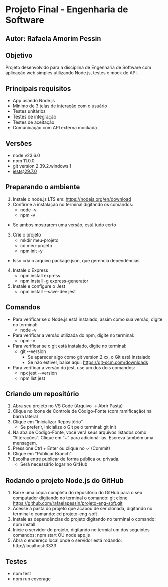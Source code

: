 # Projeto Final - Engenharia de Software
## Autor: Rafaela Amorim Pessin

## Objetivo
Projeto desenvolvido para a disciplina de Engenharia de Software com aplicação web simples utilizando Node.js, testes e mock de API.

## Principais requisitos
- App usando Node.js
- Mínimo de 3 telas de interação com o usuário
- Testes unitários
- Testes de integração
- Testes de aceitação
- Comunicação com API externa mockada

## Versões
- node v23.6.0 
- npm 11.0.0
- git version 2.39.2.windows.1
- jest@29.7.0

## Preparando o ambiente
1. Instale o node.js LTS em: https://nodejs.org/en/download
2. Confirme a instalação no terminal digitando os comandos:
    - node -v
    - npm -v
- Se ambos mostrarem uma versão, está tudo certo
3. Crie o projeto
    - mkdir meu-projeto
    - cd meu-projeto
    - npm init -y
- Isso cria o arquivo package.json, que gerencia dependências
4. Instale o Express
    - npm install express
    - npm install -g express-generator
5. Instale e configure o Jest
    - npm install --save-dev jest

## Comandos
- Para verificar se o Node.js está instalado, assim como sua versão, digite no terminal: 
    - node -v
- Para verificar a versão utilizada do npm, digite no terminal: 
    - npm -v
- Para verificar se o git está instalado, digite no terminal: 
    - git --version
        - Se aparecer algo como git version 2.xx, o Git está instalado
        - Se não estiver, baixe aqui: https://git-scm.com/downloads
- Para verificar a versão do jest, use um dos dois comandos: 
    - npx jest --version
    - npm list jest

## Criando um repositório
1. Abra seu projeto no VS Code (Arquivo → Abrir Pasta)
2. Clique no ícone de Controle de Código-Fonte (com ramificação) na barra lateral
3. Clique em “Inicializar Repositório”
    - Se preferir, inicialize o Git pelo terminal: git init
4. Na aba de Código-Fonte, você verá seus arquivos listados como “Alterações”. Clique em “+” para adicioná-las. Escreva também uma mensagem.
5. Pressione Ctrl + Enter ou clique no ✓ (Commit)
6. Clique em "Publicar Branch".
7. Escolha entre publicar de forma pública ou privada. 
    - Será necessário logar no GitHub

## Rodando o projeto Node.js do GitHub
1. Baixe uma cópia completa do repositório do GitHub para o seu computador digitando no terminal o comando: git clone https://github.com/rafaelapessin/projeto-eng-soft.git
2. Acesse a pasta do projeto que acabou de ser clonada, digitando no terminal o comando: cd projeto-eng-soft
3. Instale as dependências do projeto digitando no terminal o comando: npm install
4. Inicie o servidor do projeto, digitando no termial um dos seguintes comandos: npm start OU node app.js
5. Abra o endereço local onde o servidor está rodando: http://localhost:3333

## Testes
- npm test
- npm run coverage